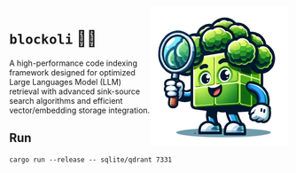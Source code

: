 <img src=".assets/blockoli.png" alt="blockoli logo" width="250" align="right">

# `blockoli` 🥦🔎

A high-performance code indexing framework designed for optimized Large Languages Model (LLM) retrieval with advanced sink-source search algorithms and efficient vector/embedding storage integration.

## Run

```
cargo run --release -- sqlite/qdrant 7331
```
